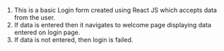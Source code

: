 1. This is a basic Login form created using React JS  which accepts data from the user.
2. If data is entered then it navigates to welcome page displaying data entered on login page.
3. If data is not entered, then login is failed.
